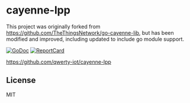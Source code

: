 cayenne-lpp
======

This project was originally forked from https://github.com/TheThingsNetwork/go-cayenne-lib, but has been modified and improved, including updated to include go module support.

[![GoDoc](https://godoc.org/github.com/qwerty-iot/cayenne-lpp?status.png)](http://godoc.org/github.com/qwerty-iot/cayenne-lpp)
[![ReportCard](http://goreportcard.com/badge/github.com/qwerty-iot/cayenne-lpp)](http://goreportcard.com/report/qwerty-iot/cayenne-lpp)

https://github.com/qwerty-iot/cayenne-lpp

License
-------

MIT
